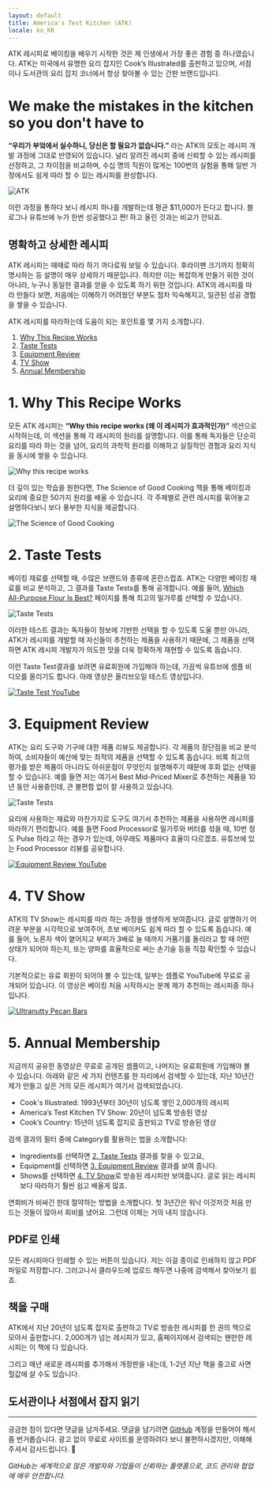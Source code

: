 ```yaml
---
layout: default
title: America's Test Kitchen (ATK)
locale: ko_KR
---
```


ATK 레시피로 베이킹을 배우기 시작한 것은 제 인생에서 가장 좋은 경험 중 하나였습니다. ATK는 미국에서 유명한 요리 잡지인 Cook’s Illustrated를 출판하고 있으며, 서점이나 도서관의 요리 잡지 코너에서 항상 찾아볼 수 있는 간판 브랜드입니다.

# We make the mistakes in the kitchen so you don't have to

**“우리가 부엌에서 실수하니, 당신은 할 필요가 없습니다.”** 라는 ATK의 모토는 레시피 개발 과정에 그대로 반영되어 있습니다. 널리 알려진 레시피 중에 신뢰할 수 있는 레시피를 선정하고, 그 차이점을 비교하며, 수십 명의 직원이 많게는 100번의 실험을 통해 일반 가정에서도 쉽게 따라 할 수 있는 레시피를 완성합니다. 

![ATK](/assets/img/baking/atk.jpg)

이런 과정을 통하다 보니 레시피 하나를 개발하는데 평균 $11,000가 든다고 합니다. 블로그나 유튜브에 누가 한번 성공했다고 짠! 하고 올린 것과는 비교가 안되죠.

## 명확하고 상세한 레시피

ATK 레시피는 때때로 따라 하기 까다로워 보일 수 있습니다. 후라이팬 크기까지 정확히 명시하는 등 설명이 매우 상세하기 때문입니다. 하지만 이는 복잡하게 만들기 위한 것이 아니라, 누구나 동일한 결과를 얻을 수 있도록 하기 위한 것입니다. ATK의 레시피를 따라 만들다 보면, 처음에는 이해하기 어려웠던 부분도 점차 익숙해지고, 일관된 성공 경험을 쌓을 수 있습니다.

ATK 레시피를 따라하는데 도움이 되는 포인트를 몇 가지 소개합니다.

1. [Why This Recipe Works](#1-why-this-recipe-works)
1. [Taste Tests](#2-taste-tests)
1. [Equipment Review](#3-equipment-review)
1. [TV Show](#4-tv-show)
1. [Annual Membership](#5-annual-membership)

# 1. Why This Recipe Works

모든 ATK 레시피는 **“Why this recipe works (왜 이 레시피가 효과적인가)”** 섹션으로 시작하는데, 이 섹션을 통해 각 레시피의 원리를 설명합니다. 이를 통해 독자들은 단순히 요리를 따라 하는 것을 넘어, 요리의 과학적 원리를 이해하고 실질적인 경험과 요리 지식을 동시에 쌓을 수 있습니다.

![Why this recipe works](/assets/img/baking/why_works.jpg)

더 깊이 있는 학습을 원한다면, The Science of Good Cooking 책을 통해 베이킹과 요리에 중요한 50가지 원리를 배울 수 있습니다. 각 주제별로 관련 레시피를 묶어놓고 설명하다보니 보다 풍부한 지식을 제공합니다.

![The Science of Good Cooking](/assets/img/baking/science_cooking.jpg)

# 2. Taste Tests

베이킹 재료를 선택할 때, 수많은 브랜드와 종류에 혼란스럽죠. ATK는 다양한 베이킹 재료를 비교 분석하고, 그 결과를 Taste Tests를 통해 공개합니다. 예를 들어, [Which All-Purpose Flour Is Best?](https://www.americastestkitchen.com/taste_tests/2250-all-purpose-flour) 페이지를 통해 최고의 밀가루를 선택할 수 있습니다.

![Taste Tests](/assets/img/baking/taste_tests.jpg)

이러한 테스트 결과는 독자들이 정보에 기반한 선택을 할 수 있도록 도울 뿐만 아니라, ATK가 레시피를 개발할 때 자신들이 추천하는 제품을 사용하기 때문에, 그 제품을 선택하면 ATK 레시피 개발자가 의도한 맛을 더욱 정확하게 재현할 수 있도록 돕습니다.

이런 Taste Test결과를 보려면 유료회원에 가입해야 하는데, 가끔씩 유튜브에 셈플 비디오를 올리기도 합니다. 아래 영상은 올리브오일 테스트 영상입니다.

[![Taste Test YouTube](/assets/img/baking/taste_test_youtube.jpg)](https://youtu.be/t4QwfPVho3U)

# 3. Equipment Review

ATK는 요리 도구와 기구에 대한 제품 리뷰도 제공합니다. 각 제품의 장단점을 비교 분석하여, 소비자들이 예산에 맞는 최적의 제품을 선택할 수 있도록 돕습니다. 비록 최고의 평가를 받은 제품이 아니라도 아쉬운점이 무엇인지 설명해주기 때문에 후회 없는 선택을 할 수 있습니다. 예를 들면 저는 여기서 Best Mid-Priced Mixer로 추천하는 제품을 10년 동안 사용중인데, 큰 불편함 없이 잘 사용하고 있습니다.

![Taste Tests](/assets/img/baking/equipment_review.jpg)

요리에 사용하는 재료와 마찬가지로 도구도 여기서 추천하는 제품을 사용하면 레시피를 따라하기 편리합니다. 예를 들면 Food Processor로 밀가루와 버터를 섞을 때, 10번 정도 Pulse 하라고 하는 경우가 있는데, 아무래도 제품마다 효율이 다르겠죠. 유튜브에 있는 Food Processor 리뷰를 공유합니다.

[![Equipment Review YouTube](/assets/img/baking/equipment_review_youtube.jpg)](https://youtu.be/QZokEtjvDao)


# 4. TV Show

ATK의 TV Show는 레시피를 따라 하는 과정을 생생하게 보여줍니다. 글로 설명하기 어려운 부분을 시각적으로 보여주어, 초보 베이커도 쉽게 따라 할 수 있도록 돕습니다. 예를 들어, 노른자 색이 옅어지고 부피가 3배로 늘 때까지 거품기를 돌리라고 할 때 어떤 상태가 되어야 하는지, 또는 양파를 효율적으로 써는 손기술 등을 직접 확인할 수 있습니다.

기본적으로는 유료 회원이 되어야 볼 수 있는데, 일부는 셈플로 YouTube에 무료로 공개되어 있습니다. 이 영상은 베이킹 처음 시작하시는 분께 제가 추천하는 레시피중 하나입니다.

[![Ultranutty Pecan Bars](/assets/img/baking/tv_show.jpg)](https://www.youtube.com/watch?v=mHxbcyKfgJE)


# 5. Annual Membership

지금까지 공유한 동영상은 무료로 공개된 셈플이고, 나머지는 유료회원에 가입해야 볼 수 있습니다. 아래와 같은 세 가지 컨텐츠를 한 자리에서 검색할 수 있는데, 지난 10년간 제가 만들고 싶은 거의 모든 레시피가 여기서 검색되었습니다.

* Cook's Illustrated: 1993년부터 30년이 넘도록 쌓인 2,000개의 레시피
* America’s Test Kitchen TV Show: 20년이 넘도록 방송된 영상
* Cook’s Country: 15년이 넘도록 잡지로 출판되고 TV로 방송된 영상

검색 결과의 필터 중에 Category를 활용하는 법을 소개합니다:
* Ingredients를 선택하면 [2. Taste Tests](#2-taste-tests) 결과를 찾을 수 있고요,
* Equipment를 선택하면 [3. Equipment Review](#3-equipment-review) 결과를 보여 줍니다.
* Shows를 선택하면 [4. TV Show](#4-tv-show)로 방송된 레시피만 보여줍니다. 글로 읽는 레시피보다 따라하기 훨씬 쉽고 배울게 많죠.

연회비가 비싸긴 한데 절약하는 방법을 소개합니다. 첫 3년간은 워낙 이것저것 처음 만드는 것들이 많아서 회비를 냈어요. 그런데 이제는 거의 내지 않습니다.

## PDF로 인쇄

모든 레시피마다 인쇄할 수 있는 버튼이 있습니다. 저는 이걸 종이로 인쇄하지 않고 PDF파일로 저장합니다. 그러고나서 클라우드에 업로드 해두면 나중에 검색해서 찾아보기 쉽죠.

## 책을 구매

ATK에서 지난 20년이 넘도록 잡지로 출판하고 TV로 방송한 레시피를 한 권의 책으로 모아서 출판합니다. 2,000개가 넘는 레시피가 있고, 홈페이지에서 검색되는 왠만한 레시피는 이 책에 다 있습니다.

그리고 매년 새로운 레시피를 추가해서 개정판을 내는데, 1-2년 지난 책을 중고로 사면 헐값에 살 수도 있습니다.

## 도서관이나 서점에서 잡지 읽기

---

궁금한 점이 있다면 댓글을 남겨주세요. 댓글을 남기려면 [GitHub](http://github.com) 계정을 만들어야 해서 좀 번거롭습니다. 광고 없이 무료로 사이트를 운영하려다 보니 불편하시겠지만, 이해해 주셔서 감사드립니다. 🙂

*GitHub는 세계적으로 많은 개발자와 기업들이 신뢰하는 플랫폼으로, 코드 관리와 협업에 매우 안전합니다.*
